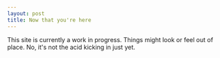 ```yaml
---
layout: post
title: Now that you're here
---
```


This site is currently a work in progress. Things might look or feel out of place. No, it's not the acid kicking in just yet.
